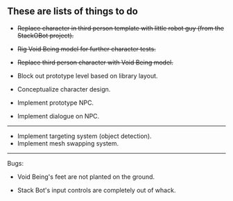 ## These are lists of things to do

- ~~Replace character in third person template with little robot guy (from the StackOBot project).~~
- ~~Rig Void Being model for further character tests.~~
- ~~Replace third person character with Void Being model.~~

- Block out prototype level based on library layout.
- Conceptualize character design.
- Implement prototype NPC.
- Implement dialogue on NPC.

---
- Implement targeting system (object detection).
- Implement mesh swapping system.

---
Bugs:
- Void Being's feet are not planted on the ground.

- Stack Bot's input controls are completely out of whack.
